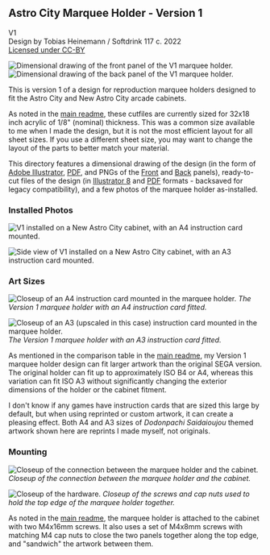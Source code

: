 ## Astro City Marquee Holder - Version 1
V1  
Design by Tobias Heinemann / Softdrink 117 c. 2022  
[Licensed under CC-BY](../LICENSE)

![Dimensional drawing of the front panel of the V1 marquee holder.](./dimensional_drawing/Front_Panel.png)
![Dimensional drawing of the back panel of the V1 marquee holder.](./dimensional_drawing/Back_Panel.png)

This is version 1 of a design for reproduction marquee holders designed to fit the Astro City and New Astro City arcade cabinets.

As noted in the [main readme](../README.md), these cutfiles are currently sized for 32x18 inch acrylic of 1/8" (nominal) thickness. This was a common size available to me when I made the design, but it is not the most efficient layout for all sheet sizes. If you use a different sheet size, you may want to change the layout of the parts to better match your material.

This directory features a dimensional drawing of the design (in the form of [Adobe Illustrator](./dimensional_drawing/Astro%20City%20Marquee%20Holder%20V1%20Repro%20Dimensions.ai), [PDF](./dimensional_drawing/Astro%20City%20Marquee%20Holder%20V1%20Repro%20Dimensions.pdf), and PNGs of the [Front](./dimensional_drawing/Front_Panel.png) and [Back](./dimensional_drawing/Back_Panel.png) panels), ready-to-cut files of the design (in [Illustrator 8](./cutfile/Astro_City_Marquee_Holder_V1_Repro_CUTFILE.ai) and [PDF](./cutfile/Astro_City_Marquee_Holder_V1_Repro_CUTFILE.pdf) formats - backsaved for legacy compatibility), and a few photos of the marquee holder as-installed.

### Installed Photos

![V1 installed on a New Astro City cabinet, with an A4 instruction card mounted.](./photos/AstroMarquee_V1_Installed.jpg)

![Side view of V1 installed on a New Astro City cabinet, with an A3 instruction card mounted.](./photos/AstroMarquee_V1_SideAngle.jpg)

### Art Sizes

![Closeup of an A4 instruction card mounted in the marquee holder.](./photos/AstroMarquee_V1_A4Crop2.jpg)
*The Version 1 marquee holder with an A4 instruction card fitted.*

![Closeup of an A3 (upscaled in this case) instruction card mounted in the marquee holder.](./photos/AstroMarquee_V1_A3Crop.jpg)
*The Version 1 marquee holder with an A3 instruction card fitted.*

As mentioned in the comparison table in the [main readme](../README.md), my Version 1 marquee holder design can fit larger artwork than the original SEGA version. The original holder can fit up to approximately ISO B4 or A4, whereas this variation can fit ISO A3 without significantly changing the exterior dimensions of the holder or the cabinet fitment.

I don't know if any games have instruction cards that are sized this large by default, but when using reprinted or custom artwork, it can create a pleasing effect. Both A4 and A3 sizes of *Dodonpachi Saidaioujou* themed artwork shown here are reprints I made myself, not originals.

### Mounting

![Closeup of the connection between the marquee holder and the cabinet.](./photos/AstroMarquee_V1_Mounting.jpg)
*Closeup of the connection between the marquee holder and the cabinet.*

![Closeup of the hardware.](./photos/AstroMarquee_V1_Hardware.jpg)
*Closeup of the screws and cap nuts used to hold the top edge of the marquee holder together.*

As noted in the [main readme](../README.md), the marquee holder is attached to the cabinet with two M4x16mm screws. It also uses a set of M4x8mm screws with matching M4 cap nuts to close the two panels together along the top edge, and "sandwich" the artwork between them.
